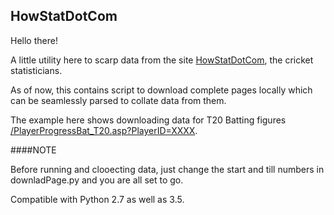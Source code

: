 ## HowStatDotCom


Hello there!

A little utility here to scarp data from the site [HowStatDotCom](http://www.howstat.com/cricket/home.asp), the cricket statisticians.

As of now, this contains script to download complete pages locally which can be seamlessly parsed to collate data from them. 

The example here shows downloading data for T20 Batting figures [/PlayerProgressBat_T20.asp?PlayerID=XXXX](http://www.howstat.com/cricket/Statistics/Players/PlayerProgressBat_T20.asp?PlayerID=3600).

####NOTE

Before running and clooecting data, just change the start and till numbers in downladPage.py and you are all set to go.

Compatible with Python 2.7 as well as 3.5. 